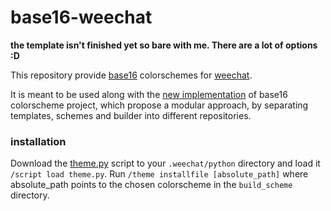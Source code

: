 # base16-weechat

**the template isn't finished yet so bare with me. There are a lot of options :D**

This repository provide [base16][1] colorschemes for [weechat][2].

It is meant to be used along with the [new implementation][3] of base16 colorscheme
project, which propose a modular approach, by separating templates, schemes and
builder into different repositories.

### installation
Download the [theme.py][4] script to your `.weechat/python` directory and load it `/script load theme.py`.
Run `/theme installfile [absolute_path]` where absolute_path points to the chosen colorscheme in the `build_scheme` directory.

[1]: https://chriskempson.github.io/base16/
[2]: https://weechat.org/
[3]: https://github.com/chriskempson/base16A
[4]: https://weechat.org/files/temp/theme/theme.py
